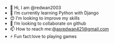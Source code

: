 - 👋 Hi, I am @redwan2003
- 🌱 I’m currently learning Python with Django
- 😊 I’m looking to improve my skills 
- 👯 I’m looking to collaborate on github
- 📫 How to reach me:@asredwan421@gmail.com
- ⚡ Fun fact:love to playing games
